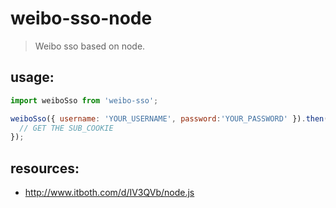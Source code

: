 # weibo-sso-node
> Weibo sso based on node.

## usage:
```js
import weiboSso from 'weibo-sso';

weiboSso({ username: 'YOUR_USERNAME', password:'YOUR_PASSWORD' }).then(resp => {
  // GET THE SUB_COOKIE
});

```

## resources:
+ http://www.itboth.com/d/IV3QVb/node.js
